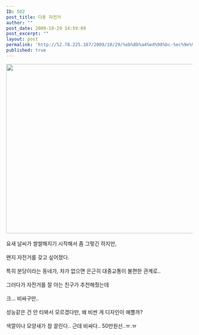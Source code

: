 ```yaml
---
ID: 502
post_title: 다혼 자전거
author: ""
post_date: 2009-10-29 14:59:09
post_excerpt: ""
layout: post
permalink: 'http://52.78.225.187/2009/10/29/%eb%8b%a4%ed%98%bc-%ec%9e%90%ec%a0%84%ea%b1%b0/'
published: true
---
```

<img src="http://52.78.225.187/wp-content/uploads/1/3342103034.png" width="562" height="457" />

<div><br></div>

<div>요새 날씨가 쌀쌀해지기 시작해서 좀 그렇긴 하지만,</div>

<div><br></div>

<div>왠지 자전거를 갖고 싶어졌다.</div>

<div><br></div>

<div>특히 분당이라는 동네가, 차가 없으면 은근히 대중교통이 불편한 관계로..</div>

<div><br></div>

<div>그러다가 자전거를 잘 아는 친구가 추천해줬는데</div>

<div><br></div>

<div>크... 비싸구만..</div>

<div><br></div>

<div>성능같은 건 안 타봐서 모르겠다만, 왜 비싼 게 디자인이 예쁠까?</div>

<div><br></div>

<div>색깔이나 모양새가 참 끌린다.. 근데 비싸다.. 50만원선..ㅠ.ㅠ</div>